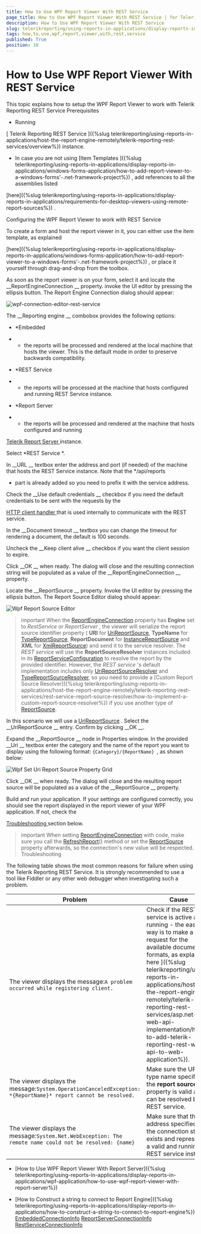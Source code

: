 ```yaml
---
title: How to Use WPF Report Viewer With REST Service
page_title: How to Use WPF Report Viewer With REST Service | for Telerik Reporting Documentation
description: How to Use WPF Report Viewer With REST Service
slug: telerikreporting/using-reports-in-applications/display-reports-in-applications/wpf-application/how-to-use-wpf-report-viewer-with-rest-service
tags: how,to,use,wpf,report,viewer,with,rest,service
published: True
position: 10
---
```


# How to Use WPF Report Viewer With REST Service



This topic explains how to setup the WPF Report Viewer to work with Telerik Reporting REST Service
Prerequisites


* Running
              
[ Telerik Reporting REST Service ]({%slug telerikreporting/using-reports-in-applications/host-the-report-engine-remotely/telerik-reporting-rest-services/overview%})
 instance.
            


* In case you are not using 
[Item Templates ]({%slug telerikreporting/using-reports-in-applications/display-reports-in-applications/windows-forms-application/how-to-add-report-viewer-to-a-windows-forms'-.net-framework-project%})
,
              add references to all the assemblies listed
              
[here]({%slug telerikreporting/using-reports-in-applications/display-reports-in-applications/requirements-for-desktop-viewers-using-remote-report-sources%})
.
            
Configuring the WPF Report Viewer to work with REST Service


To create a form and host the report viewer in it, you can either use the item template, as explained
                  
[here]({%slug telerikreporting/using-reports-in-applications/display-reports-in-applications/windows-forms-application/how-to-add-report-viewer-to-a-windows-forms'-.net-framework-project%})
, or place it yourself through drag-and-drop from the toolbox.
                


As soon as the report viewer is on your form, select it and locate the 
__ReportEngineConnection
__ property.
                  invoke the UI editor by pressing the ellipsis button. The Report Engine Connection dialog should appear:
                
  
  ![wpf-connection-editor-rest-service](images/wpf-connection-editor-rest-service.png)

The 
__Reporting engine
__ combobox provides the following options:
                


* *Embedded
* - the reports will be processed and rendered at the local machine that hosts the viewer. This is the default mode in order to preserve backwards compatibility.
                    


* *REST Service
* - the reports will be processed at the machine that hosts configured and running REST Service instance.
                    


* *Report Server
* - the reports will be processed and rendered at the machine that hosts configured and running
                      
[Telerik Report Server 
](http://docs.telerik.com/report-server/introduction
) instance.
                    


Select 
*REST Service
*.
                


In 
__URL
__ textbox enter the address and port (if needed) of the machine that hosts the REST Service instance.
                  Note that the 
*/api/reports
* part is already added so you need to prefix it with the service address.
                


Check the 
__Use default credentials
__ checkbox if you need the default credentials to be sent with the requests by the
                  
[HTTP client handler 
](https://msdn.microsoft.com/query/dev14.query?appId=Dev14IDEF1&l&EN-US&k=k(System.Net.Http.HttpClientHandler.UseDefaultCredentials)
)                  that is used internally to communicate with the REST service.
                


In the 
__Document timeout
__ textbox you can change the timeout for rendering a document, the default is 100 seconds.
                


Uncheck the 
__Keep client alive
__ checkbox if you want the client session to expire.
                


Click 
__OK
__ when ready. The dialog will close and the resulting connection string will be populated as a value of the 
__ReportEngineConnection
__ property.
                


Locate the 
__ReportSource
__ property. Invoke the UI editor by pressing the ellipsis button. The Report Source Editor dialog should appear:
                
  
  ![Wpf Report Source Editor](images/WpfReportSourceEditor.png)

>important When the                    [ReportEngineConnection](/reporting/api/Telerik.ReportViewer.Wpf.ReportViewer#Telerik_ReportViewer_Wpf_ReportViewer_ReportEngineConnection)                    property has  __Engine__  set to  *RestService*  or  *ReportServer* ,                    the viewer will serialize the report source identifier property                    ( __URI__  for                    [UriReportSource](/reporting/api/Telerik.Reporting.UriReportSource),                     __TypeName__  for                    [TypeReportSource](/reporting/api/Telerik.Reporting.TypeReportSource),                     __ReportDocument__  for                    [InstanceReportSource](/reporting/api/Telerik.Reporting.InstanceReportSource) and                     __XML__  for                    [XmlReportSource](/reporting/api/Telerik.Reporting.XmlReportSource)) and send it to the service resolver.                  The  *REST service*  will use the  __ReportSourceResolver__  instances included in its                    [ReportServiceConfiguration](/reporting/api/Telerik.Reporting.Service.ReportServiceConfiguration) to resolve the report by the provided identifier.                    However, the  *REST service* 's default implementation includes only                    [UriReportSourceResolver](/reporting/api/Telerik.Reporting.Service.UriReportSourceResolver) and                    [TypeReportSourceResolver](/reporting/api/Telerik.Reporting.Service.TypeReportSourceResolver),                    so you need to provide a                    [Custom Report Source Resolver]({%slug telerikreporting/using-reports-in-applications/host-the-report-engine-remotely/telerik-reporting-rest-services/rest-service-report-source-resolver/how-to-implement-a-custom-report-source-resolver%}) if you use another type of                    [ReportSource](/reporting/api/Telerik.Reporting.ReportSource).                  


In this scenario we will use a 
[UriReportSource](/reporting/api/Telerik.Reporting.UriReportSource)
.
                  Select the 
__UriReportSource
__ entry. Confirm by clicking 
__OK
__.
                


Expand the 
__ReportSource
__ node in Properties window. In the provided 
__Uri
__ textbox enter the category and the name of the report you want to display using the following format: 
`{Category}/{ReportName}
`, as shown below:
                
  
  ![Wpf Set Uri Report Source Property Grid](images/WpfSetUriReportSourcePropertyGrid.png)

Click 
__OK
__ when ready. The dialog will close and the resulting report source will be populated as a value of the 
__ReportSource
__ property.
                


Build and run your application. If your settings are configured correctly, you should see the report displayed in the report viewer of your WPF application.
                  If not, check the
                  
[Troubleshooting
](#Troubleshooting) section below.
                


>important When setting [ReportEngineConnection](/reporting/api/Telerik.ReportViewer.Wpf.ReportViewer#Telerik_ReportViewer_Wpf_ReportViewer_ReportEngineConnection) with code, make sure you call            the [RefreshReport](/reporting/api/Telerik.ReportViewer.Wpf.ReportViewer#Telerik_ReportViewer_Wpf_ReportViewer_RefreshReport)() method            or set the [ReportSource](/reporting/api/Telerik.ReportViewer.Wpf.ReportViewer#Telerik_ReportViewer_Wpf_ReportViewer_ReportSource) property afterwards,            so the connection's new value will be respected.          
Troubleshooting


The following table shows the most common reasons for failure when using the Telerik Reporting REST Service. It is strongly recommended to use a tool like
          Fiddler or any other web debugger when investigating such a problem.
        



| Problem | Cause |
| ------ | ------ |
|The viewer displays the message:`A problem occurred while registering client.`|Check if the REST service is active and running - the easiest way is to make a request for the available document formats, as explained[ here ]({%slug telerikreporting/using-reports-in-applications/host-the-report-engine-remotely/telerik-reporting-rest-services/asp.net-web-api-implementation/how-to-add-telerik-reporting-rest-web-api-to-web-application%}).|
|The viewer displays the message:`System.OperationCanceledException: *{ReportName}* report cannot be resolved.`|Make sure the URL or type name specified in the __report source__ property is valid and can be resolved by the REST service.|
|The viewer displays the message:`System.Net.WebException: The remote name could not be resolved: {name}`|Make sure that the address specified in the connection string exists and represents a valid and running REST service instance|




 * [How to Use WPF Report Viewer With Report Server]({%slug telerikreporting/using-reports-in-applications/display-reports-in-applications/wpf-application/how-to-use-wpf-report-viewer-with-report-server%})


 * [How to Construct a string to connect to Report Engine]({%slug telerikreporting/using-reports-in-applications/display-reports-in-applications/how-to-construct-a-string-to-connect-to-report-engine%})
[EmbeddedConnectionInfo](/reporting/api/Telerik.ReportViewer.Common.EmbeddedConnectionInfo)
[ReportServerConnectionInfo](/reporting/api/Telerik.ReportViewer.Common.ReportServerConnectionInfo)
[RestServiceConnectionInfo](/reporting/api/Telerik.ReportViewer.Common.RestServiceConnectionInfo)

